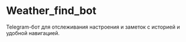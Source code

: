 # Weather_find_bot
Telegram-бот для отслеживания настроения и заметок с историей и удобной навигацией.
